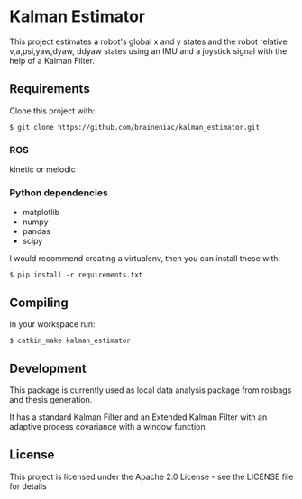 # Kalman Estimator

This project estimates a robot's global x and y states and the robot relative v,a,psi,yaw,dyaw, ddyaw states using an IMU and a joystick signal with the help of a Kalman Filter.


## Requirements

Clone this project with:
```
$ git clone https://github.com/braineniac/kalman_estimator.git
```

### ROS
kinetic or melodic

### Python dependencies
- matplotlib
- numpy
- pandas
- scipy

I would recommend creating a virtualenv, then you can install these with:
```
$ pip install -r requirements.txt
```

## Compiling
In your workspace run:
```
$ catkin_make kalman_estimator
```

## Development
This package is currently used as local data analysis package from rosbags and thesis generation.

It has a standard Kalman Filter and an Extended Kalman Filter with an adaptive process covariance with a window function.


## License

This project is licensed under the Apache 2.0 License - see the LICENSE file for details
